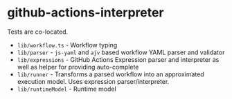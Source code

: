 # github-actions-interpreter

Tests are co-located.

- `lib/workflow.ts` - Workflow typing
- `lib/parser` - `js-yaml` and `ajv` based workflow YAML parser and validator
- `lib/expressions` - GitHub Actions Expression parser and interpreter as well as helper for providing auto-complete
- `lib/runner` - Transforms a parsed workflow into an approximated execution model. Uses expression parser/interpreter.
- `lib/runtimeModel` - Runtime model